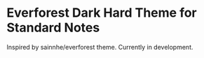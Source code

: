 # Everforest Dark Hard Theme for Standard Notes
Inspired by sainnhe/everforest theme.
Currently in development.
